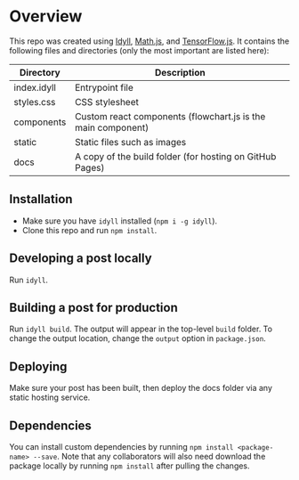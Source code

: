 # Overview

This repo was created using [Idyll](https://idyll-lang.org), [Math.js](https://mathjs.org), and [TensorFlow.js](https://www.tensorflow.org/js).
It contains the following files and directories (only the most important are listed here):

| Directory  | Description                                                  |
| ---------- | ------------------------------------------------------------ |
| index.idyll| Entrypoint file                                              |
| styles.css | CSS stylesheet                                               |
| components | Custom react components (flowchart.js is the main component) |
| static     | Static files such as images                                  |
| docs       | A copy of the build folder (for hosting on GitHub Pages)     |

## Installation

- Make sure you have `idyll` installed (`npm i -g idyll`).
- Clone this repo and run `npm install`.

## Developing a post locally

Run `idyll`.

## Building a post for production

Run `idyll build`. The output will appear in the top-level `build` folder. To change the output location, change the `output` option in `package.json`.

## Deploying

Make sure your post has been built, then deploy the docs folder via any static hosting service.

## Dependencies

You can install custom dependencies by running `npm install <package-name> --save`. Note that any collaborators will also need download the package locally by running `npm install` after pulling the changes.
